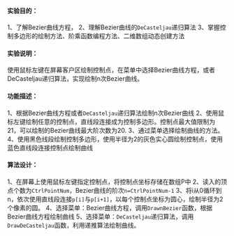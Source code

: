 #### 实验目的：

1、了解Bezier曲线方程，
2、理解Bezier曲线的`DeCasteljau`递归算法
3、掌握控制多边形的绘制方法、阶乘函数编程方法、二维数组动态创建方法

#### 实验说明：

使用鼠标左键在屏幕客户区绘制控制点，在菜单中选择Bezier曲线方程，或者DeCasteljau递归算法，实现绘制n次Bezier曲线。

#### 功能描述：
1、根据Bezier曲线方程或者`DeCasteljau`递归算法绘制n次Bezier曲线
2、使用鼠标左键绘制任意的控制点，直线段连接成为控制多边形。控制点最大值限制为21，可以绘制的Bezier曲线最大阶次数为20.
3、通过菜单选择绘制曲线的方法。
4、使用黑色线段绘制控制多边形，使用半径为2的灰色实心圆绘制控制点，使用蓝色直线段连接控制点绘制曲线

#### 算法设计：

1、在屏幕上使用鼠标左键指定控制点，将控制点坐标存储在数组P中
2、读入的顶点个数为`CtrlPointNum`，Bezier曲线的阶次`n=CtrlPointNum-1`
3、将i从0循环到n，依次使用直线段连接`p[i]`与`p[i+1]`，以每个控制点坐标为圆心，绘制半径为2个像素的圆。
4、选择菜单：Bezier曲线方程，调用`DrawnBezier`函数，根据Bezier曲线方程绘制曲线
5、选择菜单：`DeCasteljau`递归算法，调用`DrawDeCasteljau`函数，利用递推算法绘制曲线。